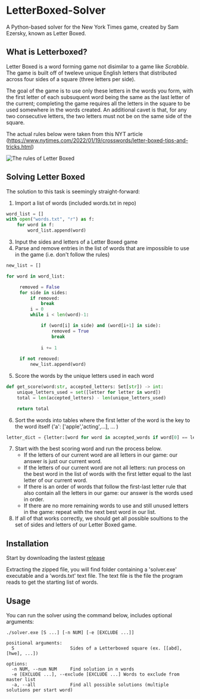 # LetterBoxed-Solver

A Python-based solver for the New York Times game, created by Sam Ezersky, known as Letter Boxed. 
## What is Letterboxed?

Letter Boxed is a word forming game not disimilar to a game like _Scrabble_. 
The game is built off of tweleve unique English letters that distributed across four sides of a square (three letters per side). 

The goal of the game is to use only these letters in the words you form, with the first letter of each subsuquent word being the same as the last letter of the current; completing the game requires all the letters in the square to be used somewhere in the words created.
An additional cavet is that, for any two consecutive letters, the two letters must not be on the same side of the square.    

The actual rules below were taken from this NYT article (https://www.nytimes.com/2022/01/19/crosswords/letter-boxed-tips-and-tricks.html)

![The rules of Letter Boxed](https://static01.nyt.com/images/2022/01/11/crosswords/wordplay-lbrules/wordplay-lbrules-superJumbo.png?quality=75&auto=webp)

## Solving Letter Boxed

The solution to this task is seemingly straight-forward: 
1. Import a list of words (included words.txt in repo)
```python
word_list = []    
with open("words.txt", "r") as f:
    for word in f:
        word_list.append(word) 
```
3. Input the sides and letters of a Letter Boxed game
4. Parse and remove entries in the list of words that are impossible to use in the game (i.e. don't follow the rules)
```python
new_list = []

for word in word_list:

     removed = False
     for side in sides:
         if removed:
             break
         i = 0
         while i < len(word)-1:

             if (word[i] in side) and (word[i+1] in side):
                 removed = True
                 break
                 
             i += 1
     
     if not removed:
         new_list.append(word)
```
5. Score the words by the unique letters used in each word
```python
def get_score(word:str, accepted_letters: Set[str]) -> int:
    unique_letters_used = set([letter for letter in word])
    total = len(accepted_letters) - len(unique_letters_used)

    return total
```
6. Sort the words into tables where the first letter of the word is the key to the word itself ('a': ['apple','acting',...], ... )
```python
letter_dict = {letter:[word for word in accepted_words if word[0] == letter] for letter in accept_letters}
```
7. Start with the best scoring word and run the process below.
   - If the letters of our current word are all letters in our game: our answer is just our current word.
   - If the letters of our current word are not all letters: run process on the best word in the list of words with the first letter equal to the last letter of our current word.
   - If there is an order of words that follow the first-last letter rule that also contain all the letters in our game: our answer is the words used in order.
   - If there are no more remaining words to use and still unused letters in the game: repeat with the next best word in our list.
8. If all of that works correctly, we should get all possible soultions to the set of sides and letters of our Letter Boxed game.

## Installation

Start by downloading the lastest [release](https://github.com/wintermute-ui/LetterBoxed-Solver/releases/latest)

Extracting the zipped file, you will find folder containing a 'solver.exe' executable and a 'words.txt' text file. The text file is the file the program reads to get the starting list of words.


## Usage

You can run the solver using the command below, includes optional arguments:
```console
./solver.exe [S ...] [-n NUM] [-e [EXCLUDE ...]] 
```
```
positional arguments:
  S                     Sides of a Letterboxed square (ex. [[abd], [hwe], ...])

options:
  -n NUM, --num NUM     Find solution in n words
  -e [EXCLUDE ...], --exclude [EXCLUDE ...] Words to exclude from master list
  -a, --all             Find all possible solutions (multiple solutions per start word)
```



   
